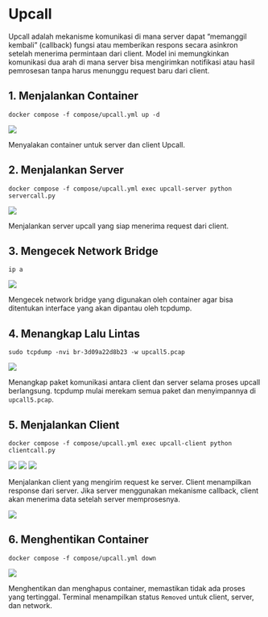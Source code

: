 # Upcall

Upcall adalah mekanisme komunikasi di mana server dapat “memanggil kembali” (callback) fungsi atau memberikan respons secara asinkron setelah menerima permintaan dari client. Model ini memungkinkan komunikasi dua arah di mana server bisa mengirimkan notifikasi atau hasil pemrosesan tanpa harus menunggu request baru dari client.

## 1. Menjalankan Container

```
docker compose -f compose/upcall.yml up -d
```

<img src="https://imgur.com/jh3QK4g.png">

Menyalakan container untuk server dan client Upcall.

## 2. Menjalankan Server

```
docker compose -f compose/upcall.yml exec upcall-server python servercall.py
```

<img src="https://imgur.com/wHo9zwT.png">

Menjalankan server upcall yang siap menerima request dari client.

## 3. Mengecek Network Bridge

```
ip a
```

<img src="https://imgur.com/kwEzrRW.png">

Mengecek network bridge yang digunakan oleh container agar bisa ditentukan interface yang akan dipantau oleh tcpdump.

## 4. Menangkap Lalu Lintas

```
sudo tcpdump -nvi br-3d09a22d8b23 -w upcall5.pcap
```

<img src="https://imgur.com/2jIM4He.png">

Menangkap paket komunikasi antara client dan server selama proses upcall berlangsung. tcpdump mulai merekam semua paket dan menyimpannya di `upcall5.pcap`.

## 5. Menjalankan Client

```
docker compose -f compose/upcall.yml exec upcall-client python clientcall.py
```
<img src="https://imgur.com/FkjzdQz.png">

<img src="https://imgur.com/WWauxqV.png">

<img src="https://imgur.com/seqcbPS.png">

Menjalankan client yang mengirim request ke server. Client menampilkan response dari server. Jika server menggunakan mekanisme callback, client akan menerima data setelah server memprosesnya.

<img src="https://imgur.com/LN5jblW.png">

## 6. Menghentikan Container

```
docker compose -f compose/upcall.yml down
```
<img src="https://imgur.com/brZUwKe.png">

Menghentikan dan menghapus container, memastikan tidak ada proses yang tertinggal. Terminal menampilkan status `Removed` untuk client, server, dan network.
